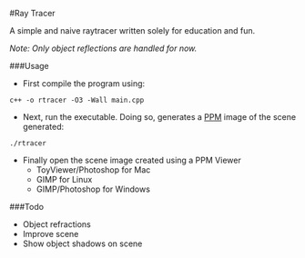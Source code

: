 #Ray Tracer

A simple and naive raytracer written solely for education and fun.

*Note: Only object reflections are handled for now.*

###Usage

- First compile the program using:
```
c++ -o rtracer -O3 -Wall main.cpp
```
- Next, run the executable. Doing so, generates a [PPM](http://www.fileinfo.com/extension/ppm) image of the scene generated:
```
./rtracer
```
- Finally open the scene image created using a PPM Viewer
    - ToyViewer/Photoshop for Mac
    - GIMP for Linux
    - GIMP/Photoshop for Windows

###Todo
- Object refractions
- Improve scene
- Show object shadows on scene